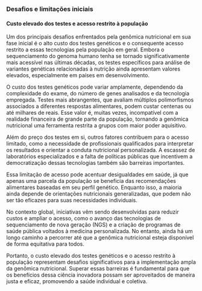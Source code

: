 
### Desafios e limitações iniciais

#### Custo elevado dos testes e acesso restrito à população

Um dos principais desafios enfrentados pela genômica nutricional em sua fase inicial é o alto custo dos testes genéticos e o consequente acesso restrito a essas tecnologias pela população em geral. Embora o sequenciamento do genoma humano tenha se tornado significativamente mais acessível nas últimas décadas, os testes específicos para análise de variantes genéticas relacionadas à nutrição ainda apresentam valores elevados, especialmente em países em desenvolvimento.

O custo dos testes genéticos pode variar amplamente, dependendo da complexidade do exame, do número de genes analisados e da tecnologia empregada. Testes mais abrangentes, que avaliam múltiplos polimorfismos associados a diferentes respostas alimentares, podem custar centenas ou até milhares de reais. Esse valor é, muitas vezes, incompatível com a realidade financeira de grande parte da população, tornando a genômica nutricional uma ferramenta restrita a grupos com maior poder aquisitivo.

Além do preço dos testes em si, outros fatores contribuem para o acesso limitado, como a necessidade de profissionais qualificados para interpretar os resultados e orientar a conduta nutricional personalizada. A escassez de laboratórios especializados e a falta de políticas públicas que incentivem a democratização dessas tecnologias também são barreiras importantes.

Essa limitação de acesso pode acentuar desigualdades em saúde, já que apenas uma parcela da população se beneficia das recomendações alimentares baseadas em seu perfil genético. Enquanto isso, a maioria ainda depende de orientações nutricionais generalizadas, que podem não ser tão eficazes para suas necessidades individuais.

No contexto global, iniciativas vêm sendo desenvolvidas para reduzir custos e ampliar o acesso, como o avanço das tecnologias de sequenciamento de nova geração (NGS) e a criação de programas de saúde pública voltados à medicina personalizada. No entanto, ainda há um longo caminho a percorrer até que a genômica nutricional esteja disponível de forma equitativa para todos.

Portanto, o custo elevado dos testes genéticos e o acesso restrito à população representam desafios significativos para a implementação ampla da genômica nutricional. Superar essas barreiras é fundamental para que os benefícios dessa ciência inovadora possam ser aproveitados de maneira justa e eficaz, promovendo a saúde individual e coletiva.
```
